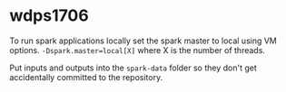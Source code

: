 # wdps1706

To run spark applications locally set the spark master to local using VM options.
`-Dspark.master=local[X]` where X is the number of threads.

Put inputs and outputs into the `spark-data` folder so they don't get accidentally committed to the repository.